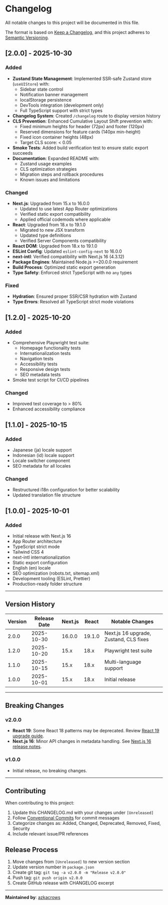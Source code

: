 # Changelog

All notable changes to this project will be documented in this file.

The format is based on [Keep a Changelog](https://keepachangelog.com/en/1.0.0/),
and this project adheres to [Semantic Versioning](https://semver.org/spec/v2.0.0.html).

## [2.0.0] - 2025-10-30

### Added
- **Zustand State Management**: Implemented SSR-safe Zustand store (`useUIStore`) with:
  - Sidebar state control
  - Notification banner management
  - localStorage persistence
  - DevTools integration (development only)
  - Full TypeScript support with strict types
- **Changelog System**: Created `/changelog` route to display version history
- **CLS Prevention**: Enhanced Cumulative Layout Shift prevention with:
  - Fixed minimum heights for header (72px) and footer (120px)
  - Reserved dimensions for feature cards (140px min-height)
  - Fixed icon container heights (48px)
  - Target CLS score: < 0.05
- **Smoke Tests**: Added build verification test to ensure static export succeeds
- **Documentation**: Expanded README with:
  - Zustand usage examples
  - CLS optimization strategies
  - Migration steps and rollback procedures
  - Known issues and limitations

### Changed
- **Next.js**: Upgraded from 15.x to 16.0.0
  - Updated to use latest App Router optimizations
  - Verified static export compatibility
  - Applied official codemods where applicable
- **React**: Upgraded from 18.x to 19.1.0
  - Migrated to new JSX transform
  - Updated type definitions
  - Verified Server Components compatibility
- **React DOM**: Upgraded from 18.x to 19.1.0
- **ESLint Config**: Updated `eslint-config-next` to 16.0.0
- **next-intl**: Verified compatibility with Next.js 16 (4.3.12)
- **Package Engines**: Maintained Node.js >=20.0.0 requirement
- **Build Process**: Optimized static export generation
- **Type Safety**: Enforced strict TypeScript with no `any` types

### Fixed
- **Hydration**: Ensured proper SSR/CSR hydration with Zustand
- **Type Errors**: Resolved all TypeScript strict mode violations

## [1.2.0] - 2025-10-20

### Added
- Comprehensive Playwright test suite:
  - Homepage functionality tests
  - Internationalization tests
  - Navigation tests
  - Accessibility tests
  - Responsive design tests
  - SEO metadata tests
- Smoke test script for CI/CD pipelines

### Changed
- Improved test coverage to > 80%
- Enhanced accessibility compliance

## [1.1.0] - 2025-10-15

### Added
- Japanese (ja) locale support
- Indonesian (id) locale support
- Locale switcher component
- SEO metadata for all locales

### Changed
- Restructured i18n configuration for better scalability
- Updated translation file structure

## [1.0.0] - 2025-10-01

### Added
- Initial release with Next.js 16
- App Router architecture
- TypeScript strict mode
- Tailwind CSS 4
- next-intl internationalization
- Static export configuration
- English (en) locale
- SEO optimization (robots.txt, sitemap.xml)
- Development tooling (ESLint, Prettier)
- Production-ready folder structure

---

## Version History

| Version | Release Date | Next.js | React | Notable Changes |
|---------|--------------|---------|-------|-----------------|
| 2.0.0   | 2025-10-30   | 16.0.0  | 19.1.0| Next.js 16 upgrade, Zustand, CLS fixes |
| 1.2.0   | 2025-10-20   | 15.x    | 18.x  | Playwright test suite |
| 1.1.0   | 2025-10-15   | 15.x    | 18.x  | Multi-language support |
| 1.0.0   | 2025-10-01   | 15.x    | 18.x  | Initial release |

---

## Breaking Changes

### v2.0.0
- **React 19**: Some React 18 patterns may be deprecated. Review [React 19 upgrade guide](https://react.dev/blog/2025/04/25/react-19).
- **Next.js 16**: Minor API changes in metadata handling. See [Next.js 16 release notes](https://nextjs.org/blog/next-16).

### v1.0.0
- Initial release, no breaking changes.

---

## Contributing

When contributing to this project:
1. Update this CHANGELOG.md with your changes under `[Unreleased]`
2. Follow [Conventional Commits](https://www.conventionalcommits.org/) for commit messages
3. Categorize changes as: Added, Changed, Deprecated, Removed, Fixed, Security
4. Include relevant issue/PR references

## Release Process

1. Move changes from `[Unreleased]` to new version section
2. Update version number in `package.json`
3. Create git tag: `git tag -a v2.0.0 -m "Release v2.0.0"`
4. Push tag: `git push origin v2.0.0`
5. Create GitHub release with CHANGELOG excerpt

---

**Maintained by**: [azkacrows](https://github.com/azkacrows)  
